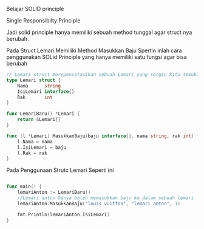 Belajar SOLID principle 

Single Responsibilty Principle 

Jadi solid principle hanya memiliki sebuah method tunggal agar struct nya berubah.

Pada Struct Lemari Memiliki Method Masukkan Baju 
Spertin inlah cara penggunakan SOLid Principle yang hanya memiliki satu fungsi agar bisa berubah
```go
// Lemari struct merepensetasikan sebuah Lemari yang sergin kita temukan di rumah
type Lemari struct {
	Nama      string
	IsiLemari interface{}
	Rak       int
}

func LemariBaru() *Lemari {
	return &Lemari{}
}

func (l *Lemari) MasukkanBaju(baju interface{}, nama string, rak int) {
	l.Nama = nama
	l.IsiLemari = baju
	l.Rak = rak
}
```

Pada Penggunaan Strutc Lemari Seperti ini
```go

func main() {
	lemariAnton := LemariBaru()
	//Lemari anton hanya boleh memasukkan baju ke dalam sebuah lemari
	lemariAnton.MasukkanBaju("louis vuitton", "lemari anton", 1)

	fmt.Println(lemariAnton.IsiLemari)
}
```